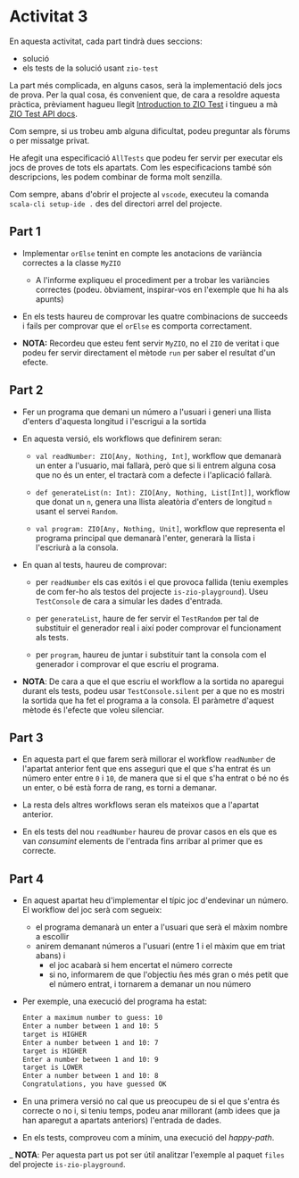 # Activitat 3

En aquesta activitat, cada part tindrà dues seccions:

- solució
- els tests de la solució usant `zio-test`

La part més complicada, en alguns casos, serà la implementació dels jocs de prova. Per la qual cosa, és convenient que, de cara a resoldre aquesta pràctica, prèviament hagueu llegit [Introduction to ZIO Test](https://zio.dev/reference/test/) i tingueu a mà [ZIO Test API docs](https://javadoc.io/doc/dev.zio/zio-test_3/latest/index.html).

Com sempre, si us trobeu amb alguna dificultat, podeu preguntar als fòrums o per missatge privat.

He afegit una especificació `AllTests` que podeu fer servir per executar els jocs de proves de tots els apartats. Com les especificacions també són descripcions, les podem combinar de forma molt senzilla.

Com sempre, abans d'obrir el projecte al `vscode`, executeu la comanda `scala-cli setup-ide .` des del directori arrel del projecte.

## Part 1

- Implementar `orElse` tenint en compte les anotacions de variància correctes a la classe `MyZIO`

  - A l'informe expliqueu el procediment per a trobar les variàncies correctes (podeu. òbviament, inspirar-vos en l'exemple que hi ha als apunts)

- En els tests haureu de comprovar les quatre combinacions de succeeds i fails per comprovar que el `orElse` es comporta correctament.

- __NOTA:__ Recordeu que esteu fent servir `MyZIO`, no el `ZIO` de veritat i que podeu fer servir directament el mètode `run` per saber el resultat d'un efecte.

## Part 2

- Fer un programa que demani un número a l'usuari i generi una llista d'enters d'aquesta longitud i l'escrigui a la sortida

- En aquesta versió, els workflows que definirem seran:

  - `val readNumber: ZIO[Any, Nothing, Int]`, workflow que demanarà un enter a l'usuario, mai fallarà, però que si li entrem alguna cosa que no és un enter, el tractarà com a defecte i l'aplicació fallarà.

  - `def generateList(n: Int): ZIO[Any, Nothing, List[Int]]`, workflow que donat un `n`, genera una llista aleatòria d'enters de longitud `n` usant el servei `Random`.

  - `val program: ZIO[Any, Nothing, Unit]`, workflow que representa el programa principal que demanarà l'enter, generarà la llista i l'escriurà a la consola.

- En quan al tests, haureu de comprovar:

  - per `readNumber` els cas exitós i el que provoca fallida (teniu exemples de com fer-ho als testos del projecte `is-zio-playground`). Useu `TestConsole` de cara a simular les dades d'entrada.

  - per `generateList`, haure de fer servir el `TestRandom` per tal de substituir el generador real i així poder comprovar el funcionament als tests.

  - per `program`, haureu de juntar i substituir tant la consola com el generador i comprovar el que escriu el programa.

- __NOTA__: De cara a que el que escriu el workflow a la sortida no aparegui durant els tests, podeu usar `TestConsole.silent` per a que no es mostri la sortida que ha fet el programa a la consola. El paràmetre d'aquest mètode és l'efecte que voleu silenciar.

## Part 3

- En aquesta part el que farem serà millorar el workflow `readNumber` de l'apartat anterior fent que ens asseguri que el que s'ha entrat és un número enter entre `0` i `10`, de manera que si el que s'ha entrat o bé no és un enter, o bé està forra de rang, es torni a demanar.

- La resta dels altres workflows seran els mateixos que a l'apartat anterior.

- En els tests del nou `readNumber` haureu de provar casos en els que es van _consumint_ elements de l'entrada fins arribar al primer que es correcte.

## Part 4

- En aquest apartat heu d'implementar el típic joc d'endevinar un número. El workflow del joc serà com segueix:

  - el programa demanarà un enter a l'usuari que serà el màxim nombre a escollir
  - anirem demanant números a l'usuari (entre 1 i el màxim que em triat abans) i
    - el joc acabarà si hem encertat el número correcte
    - si no, informarem de que l'objectiu ñes més gran o més petit que el número entrat, i tornarem a demanar un nou número

- Per exemple, una execució del programa ha estat:

  ```sh
  Enter a maximum number to guess: 10
  Enter a number between 1 and 10: 5
  target is HIGHER
  Enter a number between 1 and 10: 7
  target is HIGHER
  Enter a number between 1 and 10: 9
  target is LOWER
  Enter a number between 1 and 10: 8
  Congratulations, you have guessed OK
  ```

- En una primera versió no cal que us preocupeu de si el que s'entra és correcte o no i, si teniu temps, podeu anar millorant (amb idees que ja han aparegut a apartats anteriors) l'entrada de dades.

- En els tests, comproveu com a mínim, una execució del _happy-path_.

_ __NOTA__: Per aquesta part us pot ser útil analitzar l'exemple al paquet `files` del projecte `is-zio-playground`.
